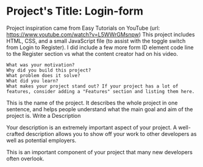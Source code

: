 # Project's Title: Login-form



Project inspiration came from Easy Tutorials on YouTube (url: https://www.youtube.com/watch?v=L5WWrGMsnpw)
This project includes HTML, CSS, and a small JavaScript file (to assist with the toggle switch from Login to Register).
I did include a few more form ID element code line to the Register section vs what the content creator had on his video.

    What was your motivation?
    Why did you build this project?
    What problem does it solve?
    What did you learn?
    What makes your project stand out? If your project has a lot of features, consider adding a "Features" section and listing them here.


This is the name of the project. It describes the whole project in one sentence, and helps people understand what the main goal and aim of the project is.
Write a Description

Your description is an extremely important aspect of your project. A well-crafted description allows you to show off your work to other developers as well as potential employers.

This is an important component of your project that many new developers often overlook.
